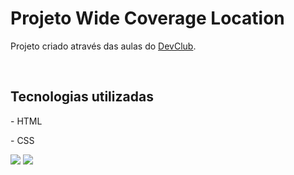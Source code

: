 <h1>Projeto Wide Coverage Location</h1>
<p>Projeto criado através das aulas do <a href="https://rodolfomori.com.br/devclub/">DevClub</a>.</p>
<br>
<h2>Tecnologias utilizadas</h2>
<p>- HTML</p>
<p>- CSS</p>
<img src="https://github.com/ericktanaka/Wide-Coverage-Location/blob/master/img/Desktop.png?raw=true">
<img src="https://github.com/ericktanaka/Wide-Coverage-Location/blob/master/img/Desktop-responsivo.png?raw=true">
